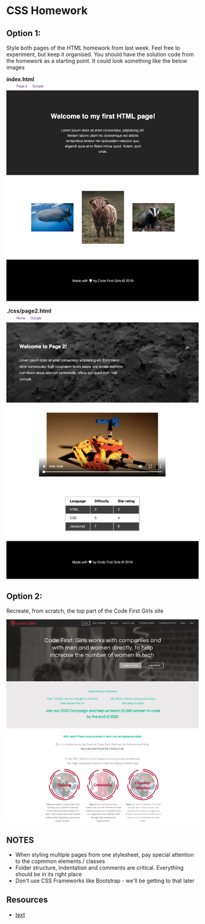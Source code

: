 # CSS Homework

## Option 1:
Style both pages of the HTML homework from last week. Feel free to experiment, but keep it organised. You should have the solution code from the homework as a starting point. It could look something like the below images

**index.html**
![SS1](./resources/ss1.png)

**./css/page2.html**
![SS2](./resources/ss2.png)

## Option 2:
Recreate, from scratch, the top part of the Code First Girls site

![SS3](./resources/ss3.png)


## NOTES
* When styling multiple pages from one stylesheet, pay special attention to the copmmon elements / classes
* Folder structure, indentation and comments are critical. Everything should be in its right place
* Don't use CSS Frameworks like Bootstrap - we'll be getting to that later

## Resources

* [text](https://link)